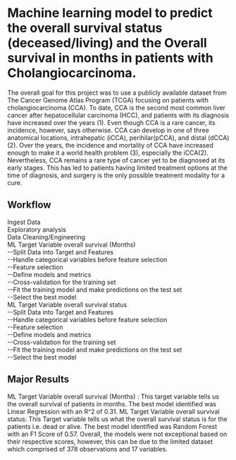 # Machine learning model to predict the overall survival status (deceased/living) and the Overall survival in months in patients with Cholangiocarcinoma.

The overall goal for this project was to use a publicly available dataset from The Cancer Genome Atlas Program (TCGA) focusing on patients with cholangiocarcinoma (CCA). 
To date, CCA is the second most common liver cancer after hepatocellular carcinoma (HCC), and patients with its diagnosis have increased over the years (1). 
Even though CCA is a rare cancer, its incidence, however, says otherwise. CCA can develop in one of three anatomical locations, intrahepatic (iCCA), perihilar(pCCA), and distal (dCCA) (2). 
Over the years, the incidence and mortality of CCA have increased enough to make it a world health problem (3), especially the iCCA(2). Nevertheless, CCA remains a rare type of cancer yet to be diagnosed at its early stages. 
This has led to patients having limited treatment options at the time of diagnosis, and surgery is the only possible treatment modality for a cure.

## Workflow

Ingest Data  
Exploratory analysis  
Data Cleaning/Engineering  
ML Target Variable overall survival (Months)  
--Split Data into Target and Features  
--Handle categorical variables before feature selection  
--Feature selection  
--Define models and metrics  
--Cross-validation for the training set  
--Fit the training model and make predictions on the test set  
--Select the best model  
ML Target Variable overall survival status  
--Split Data into Target and Features  
--Handle categorical variables before feature selection  
--Feature selection  
--Define models and metrics  
--Cross-validation for the training set  
--Fit the training model and make predictions on the test set  
--Select the best model  
 

## Major Results

ML Target Variable overall survival (Months) : This target variable tells us the overall survival of patients in months. The best model identified was Linear Regression with an R^2 of 0.31.
ML Target Variable overall survival status: This Target variable tells us what the overall survival status is for the patients i.e. dead or alive. The best model identified was Random Forest with an F1 Score of 0.57.
Overall, the models were not exceptional based on their respective scores, however, this can be due to the limited dataset which comprised of 378 observations and 17 variables.
